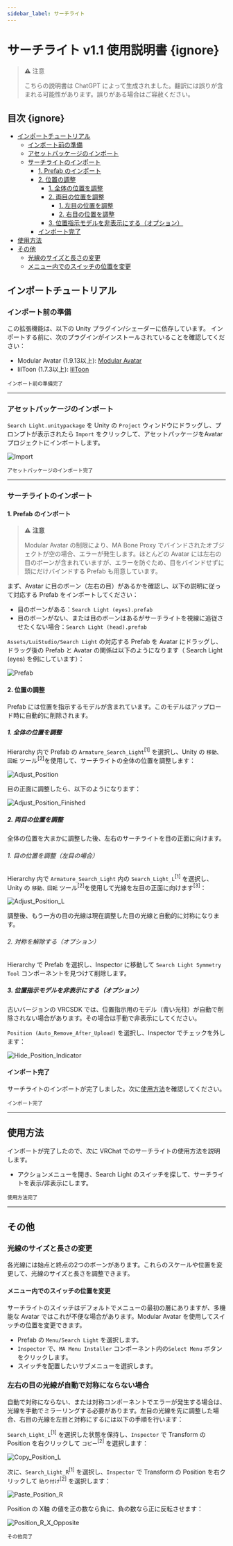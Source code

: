 ```yaml
---
sidebar_label: サーチライト
---
```


# サーチライト v1.1 使用説明書 {ignore}

>:warning: 注意
>
>こちらの説明書は ChatGPT によって生成されました。翻訳には誤りが含まれる可能性があります。誤りがある場合はご容赦ください。

## 目次 {ignore}

<!-- @import "[TOC]" {cmd="toc" depthFrom=1 depthTo=6 orderedList=false} -->

<!-- code_chunk_output -->

- [インポートチュートリアル](#インポートチュートリアル)
  - [インポート前の準備](#インポート前の準備)
  - [アセットパッケージのインポート](#アセットパッケージのインポート)
  - [サーチライトのインポート](#サーチライトのインポート)
    - [1. Prefab のインポート](#1-prefab-のインポート)
    - [2. 位置の調整](#2-位置の調整)
      - [1. 全体の位置を調整](#1-全体の位置を調整)
      - [2. 両目の位置を調整](#2-両目の位置を調整)
        - [1. 左目の位置を調整](#1-左目の位置を調整)
        - [2. 右目の位置を調整](#2-右目の位置を調整)
      - [3. 位置指示モデルを非表示にする（オプション）](#3-位置指示モデルを非表示にするオプション)
    - [インポート完了](#インポート完了)
- [使用方法](#使用方法)
- [その他](#その他)
    - [光線のサイズと長さの変更](#光線のサイズと長さの変更)
    - [メニュー内でのスイッチの位置を変更](#メニュー内でのスイッチの位置を変更)

<!-- /code_chunk_output -->

## インポートチュートリアル

### インポート前の準備

この拡張機能は、以下の Unity プラグイン/シェーダーに依存しています。 インポートする前に、次のプラグインがインストールされていることを確認してください：

- Modular Avatar (1.9.13以上): [Modular Avatar](https://modular-avatar.nadena.dev/)
- lilToon (1.7.3以上): [lilToon](https://lilxyzw.github.io/lilToon/#/)

<sub>インポート前の準備完了</sub>

---

### アセットパッケージのインポート

`Search Light.unitypackage` を Unity の `Project` ウィンドウにドラッグし、プロンプトが表示されたら `Import` をクリックして、アセットパッケージをAvatarプロジェクトにインポートします。

![Import](./Assets/Import.webp)

<sub>アセットパッケージのインポート完了</sub>

---

### サーチライトのインポート

#### 1. Prefab のインポート

> :warning: **注意**
>
>Modular Avatar の制限により、MA Bone Proxy でバインドされたオブジェクトが空の場合、エラーが発生します。ほとんどの Avatar には左右の目のボーンが含まれていますが、エラーを防ぐため、目をバインドせずに頭にだけバインドする Prefab も用意しています。

まず、Avatar に目のボーン（左右の目）があるかを確認し、以下の説明に従って対応する Prefab をインポートしてください：

- 目のボーンがある：`Search Light (eyes).prefab`
- 目のボーンがない、または目のボーンはあるがサーチライトを視線に追従させたくない場合：`Search Light (head).prefab`

`Assets/LuiStudio/Search Light` の対応する Prefab を Avatar にドラッグし、ドラッグ後の Prefab と Avatar の関係は以下のようになります（ Search Light (eyes) を例にしています）：

![Prefab](./Assets/Prefab.webp)

#### 2. 位置の調整

Prefab には位置を指示するモデルが含まれています。このモデルはアップロード時に自動的に削除されます。

##### 1. 全体の位置を調整

Hierarchy 内で Prefab の `Armature_Search_Light`<sup>[1]</sup> を選択し、Unity の `移動、回転` ツール<sup>[2]</sup>を使用して、サーチライトの全体の位置を調整します：

![Adjust_Position](./Assets/Adjust_Position.webp)

目の正面に調整したら、以下のようになります：

![Adjust_Position_Finished](./Assets/Adjust_Position_Finished.webp)

##### 2. 両目の位置を調整

全体の位置を大まかに調整した後、左右のサーチライトを目の正面に向けます。

###### 1. 目の位置を調整（左目の場合）

Hierarchy 内で `Armature_Search_Light` 内の `Search_Light_L`<sup>[1]</sup> を選択し、Unity の `移動、回転` ツール<sup>[2]</sup>を使用して光線を左目の正面に向けます<sup>[3]</sup>：

![Adjust_Position_L](./assets/Adjust_Position_L.webp)

調整後、もう一方の目の光線は現在調整した目の光線と自動的に対称になります。

###### 2. 対称を解除する（オプション）

Hierarchy で Prefab を選択し、Inspector に移動して `Search Light Symmetry Tool` コンポーネントを見つけて削除します。

##### 3. 位置指示モデルを非表示にする（オプション）

古いバージョンの VRCSDK では、位置指示用のモデル（青い光柱）が自動で削除されない場合があります。その場合は手動で非表示にしてください。

`Position (Auto_Remove_After_Upload)` を選択し、Inspector でチェックを外します：

![Hide_Position_Indicator](./assets/Hide_Position_Indicator.webp)

#### インポート完了

サーチライトのインポートが完了しました。次に[使用方法](#使用方法)を確認してください。

<sub>インポート完了</sub>

---

## 使用方法

インポートが完了したので、次に VRChat でのサーチライトの使用方法を説明します。

- アクションメニューを開き、Search Light のスイッチを探して、サーチライトを表示/非表示にします。

<sub>使用方法完了</sub>

---

## その他

### 光線のサイズと長さの変更

各光線には始点と終点の2つのボーンがあります。これらのスケールや位置を変更して、光線のサイズと長さを調整できます。

#### メニュー内でのスイッチの位置を変更

サーチライトのスイッチはデフォルトでメニューの最初の層にありますが、多機能な Avatar ではこれが不便な場合があります。Modular Avatar を使用してスイッチの位置を変更できます。

- Prefab の `Menu/Search Light` を選択します。
- `Inspector` で、`MA Menu Installer` コンポーネント内の`Select Menu` ボタンをクリックします。
- スイッチを配置したいサブメニューを選択します。

### 左右の目の光線が自動で対称にならない場合

自動で対称にならない、または対称コンポーネントでエラーが発生する場合は、光線を手動でミラーリングする必要があります。左目の光線を先に調整した場合、右目の光線を左目と対称にするには以下の手順を行います：

`Search_Light_L`<sup>[1]</sup> を選択した状態を保持し、`Inspector` で Transform の Position を右クリックして `コピー`<sup>[2]</sup> を選択します：

![Copy_Position_L](./assets/Copy_Position_L.webp)

次に、`Search_Light_R`<sup>[1]</sup> を選択し、`Inspector` で Transform の Position を右クリックして `貼り付け`<sup>[2]</sup> を選択します：

![Paste_Position_R](./assets/Paste_Position_R.webp)

Position の X軸 の値を正の数なら負に、負の数なら正に反転させます：

![Position_R_X_Opposite](./assets/Position_R_X_Opposite.webp)

<sub>その他完了</sub>
